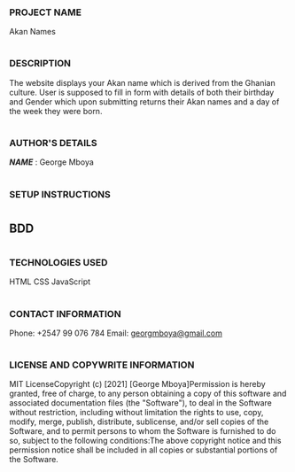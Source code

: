 ### PROJECT NAME

Akan Names
#
### DESCRIPTION
The website displays your Akan name which is derived from the Ghanian culture. User is supposed to fill in form with details of both their birthday and Gender which upon submitting returns their Akan names and a day of the week they were born.
#
### AUTHOR'S DETAILS
___NAME___ : George Mboya
#
### SETUP INSTRUCTIONS
#

## BDD
#
### TECHNOLOGIES USED
HTML CSS JavaScript
#
### CONTACT INFORMATION
Phone: +2547 99 076 784
Email: georgmboya@gmail.com
#
### LICENSE AND COPYWRITE INFORMATION
MIT License​Copyright (c) [2021] [George Mboya]​Permission is hereby granted, free of charge, to any person obtaining a copy of this software and associated documentation files (the "Software"), to deal in the Software without restriction, including without limitation the rights to use, copy, modify, merge, publish, distribute, sublicense, and/or sell copies of the Software, and to permit persons to whom the Software is furnished to do so, subject to the following conditions:​The above copyright notice and this permission notice shall be included in all copies or substantial portions of the Software.


